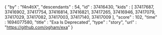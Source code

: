 {
  "by" : "f4n4tiX",
  "descendants" : 54,
  "id" : 37416430,
  "kids" : [ 37417687, 37416902, 37417754, 37416814, 37416821, 37417265, 37416946, 37417079, 37417029, 37417082, 37417003, 37417140, 37417009 ],
  "score" : 102,
  "time" : 1694077580,
  "title" : "Exa Is Deprecated",
  "type" : "story",
  "url" : "https://github.com/ogham/exa"
}

